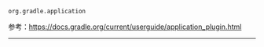 `org.gradle.application`

参考：https://docs.gradle.org/current/userguide/application_plugin.html

---

